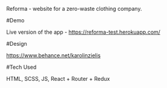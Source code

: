 Reforma - website for a zero-waste clothing company.

#Demo

Live version of the app - https://reforma-test.herokuapp.com/

#Design

https://www.behance.net/karolinzielis

#Tech Used

HTML, SCSS, JS, React + Router + Redux